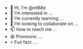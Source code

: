 - 👋 Hi, I’m @ml68e
- 👀 I’m interested in ...
- 🌱 I’m currently learning ...
- 💞️ I’m looking to collaborate on ...
- 📫 How to reach me ...
- 😄 Pronouns: ...
- ⚡ Fun fact: ...

<!---
ml68e/ml68e is a ✨ special ✨ repository because its `README.md` (this file) appears on your GitHub profile.
You can click the Preview link to take a look at your changes.
--->
